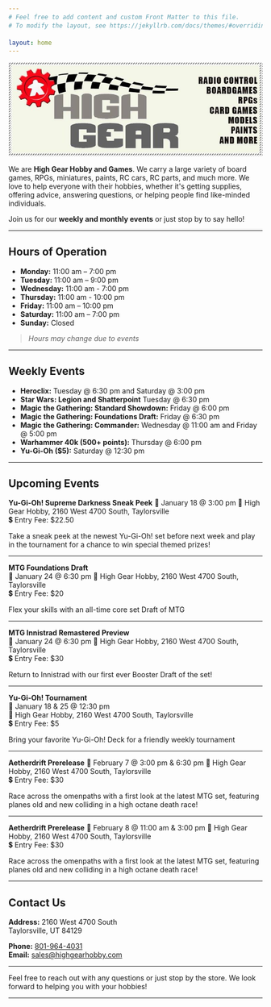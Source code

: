```yaml
---
# Feel free to add content and custom Front Matter to this file.
# To modify the layout, see https://jekyllrb.com/docs/themes/#overriding-theme-defaults

layout: home
---
```


![High Gear Logo](./assets/high_gear_logo.jpg)

We are **High Gear Hobby and Games**. We carry a large variety of board games, RPGs, miniatures, paints, RC cars, RC parts, and much more. We love to help everyone with their hobbies, whether it's getting supplies, offering advice, answering questions, or helping people find like-minded individuals. 

Join us for our **weekly and monthly events** or just stop by to say hello!

---

## Hours of Operation

- **Monday:** 11:00 am – 7:00 pm
- **Tuesday:** 11:00 am – 9:00 pm
- **Wednesday:** 11:00 am - 7:00 pm
- **Thursday:** 11:00 am - 10:00 pm
- **Friday:** 11:00 am – 10:00 pm
- **Saturday:** 11:00 am – 7:00 pm
- **Sunday:** Closed

> *Hours may change due to events*

---

## Weekly Events

- **Heroclix:** Tuesday @ 6:30 pm and Saturday @ 3:00 pm
- **Star Wars: Legion and Shatterpoint** Tuesday @ 6:30 pm
- **Magic the Gathering: Standard Showdown:** Friday @ 6:00 pm
- **Magic the Gathering: Foundations Draft:** Friday @ 6:30 pm
- **Magic the Gathering: Commander:** Wednesday @ 11:00 am and Friday @ 5:00 pm
- **Warhammer 40k (500+ points):** Thursday @ 6:00 pm
- **Yu-Gi-Oh ($5):** Saturday @ 12:30 pm

---

## Upcoming Events

**Yu-Gi-Oh! Supreme Darkness Sneak Peek**
📅 January 18 @ 3:00 pm 
📍 High Gear Hobby, 2160 West 4700 South, Taylorsville  
💲 Entry Fee: $22.50

Take a sneak peek at the newest Yu-Gi-Oh! set before next week and play in the tournament for a chance to win special themed prizes!

---

**MTG Foundations Draft**  
📅 January 24 @ 6:30 pm 
📍 High Gear Hobby, 2160 West 4700 South, Taylorsville  
💲 Entry Fee: $20

Flex your skills with an all-time core set Draft of MTG

---

**MTG Innistrad Remastered Preview**  
📅 January 24 @ 6:30 pm 
📍 High Gear Hobby, 2160 West 4700 South, Taylorsville  
💲 Entry Fee: $30

Return to Innistrad with our first ever Booster Draft of the set!

---

**Yu-Gi-Oh! Tournament**  
📅 January 18 & 25 @ 12:30 pm  
📍 High Gear Hobby, 2160 West 4700 South, Taylorsville  
💲 Entry Fee: $5

Bring your favorite Yu-Gi-Oh! Deck for a friendly weekly tournament

---

**Aetherdrift Prerelease**
📅 February 7 @ 3:00 pm & 6:30 pm
📍 High Gear Hobby, 2160 West 4700 South, Taylorsville  
💲 Entry Fee: $30

Race across the omenpaths with a first look at the latest MTG set, featuring planes old and new colliding in a high octane death race!

---

**Aetherdrift Prerelease**
📅 February 8 @ 11:00 am & 3:00 pm
📍 High Gear Hobby, 2160 West 4700 South, Taylorsville  
💲 Entry Fee: $30

Race across the omenpaths with a first look at the latest MTG set, featuring planes old and new colliding in a high octane death race!

---

## Contact Us

**Address:**
2160 West 4700 South  
Taylorsville, UT 84129

**Phone:** [801-964-4031](tel:801-964-4031)  
**Email:** [sales@highgearhobby.com](mailto:sales@highgearhobby.com)

---

Feel free to reach out with any questions or just stop by the store. We look forward to helping you with your hobbies!

---


